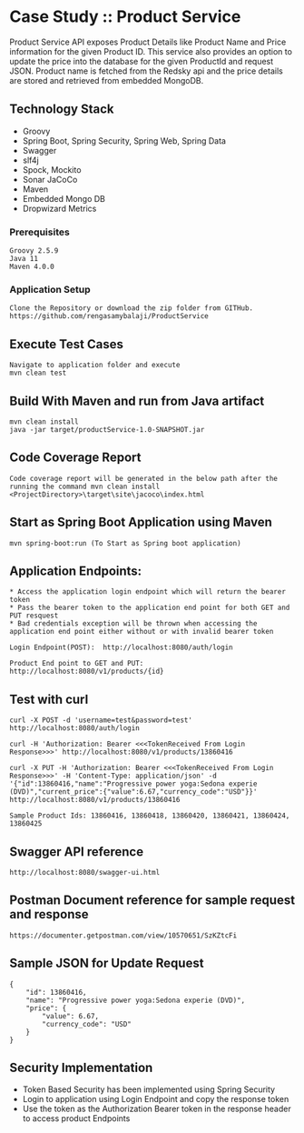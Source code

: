 # Case Study :: Product Service

Product Service API exposes Product Details like Product Name and Price information for the given Product ID. This service also provides an option to update
the price into the database for the given ProductId and request JSON. Product name is fetched from the Redsky api and the price details are stored and retrieved
from embedded MongoDB.

## Technology Stack

* Groovy
* Spring Boot, Spring Security, Spring Web, Spring Data
* Swagger
* slf4j
* Spock, Mockito
* Sonar JaCoCo
* Maven
* Embedded Mongo DB
* Dropwizard Metrics
 
### Prerequisites

```
Groovy 2.5.9
Java 11
Maven 4.0.0
```

### Application Setup

```
Clone the Repository or download the zip folder from GITHub. 
https://github.com/rengasamybalaji/ProductService
```

## Execute Test Cases

```
Navigate to application folder and execute 
mvn clean test
```

## Build With Maven and run from Java artifact

```
mvn clean install
java -jar target/productService-1.0-SNAPSHOT.jar
```

## Code Coverage Report

```
Code coverage report will be generated in the below path after the running the command mvn clean install
<ProjectDirectory>\target\site\jacoco\index.html
```


## Start as Spring Boot Application using Maven

```
mvn spring-boot:run (To Start as Spring boot application)
```

## Application Endpoints:

```
* Access the application login endpoint which will return the bearer token
* Pass the bearer token to the application end point for both GET and PUT resquest
* Bad credentials exception will be thrown when accessing the application end point either without or with invalid bearer token

Login Endpoint(POST):  http://localhost:8080/auth/login

Product End point to GET and PUT: http://localhost:8080/v1/products/{id}
```

## Test with curl

```
curl -X POST -d 'username=test&password=test' http://localhost:8080/auth/login

curl -H 'Authorization: Bearer <<<TokenReceived From Login Response>>>' http://localhost:8080/v1/products/13860416

curl -X PUT -H 'Authorization: Bearer <<<TokenReceived From Login Response>>>' -H 'Content-Type: application/json' -d '{"id":13860416,"name":"Progressive power yoga:Sedona experie (DVD)","current_price":{"value":6.67,"currency_code":"USD"}}' http://localhost:8080/v1/products/13860416

Sample Product Ids: 13860416, 13860418, 13860420, 13860421, 13860424, 13860425
```

## Swagger API reference
```
http://localhost:8080/swagger-ui.html
```
## Postman Document reference for sample request and response
```
https://documenter.getpostman.com/view/10570651/SzKZtcFi
```

## Sample JSON for Update Request
```
{
    "id": 13860416,
    "name": "Progressive power yoga:Sedona experie (DVD)",
    "price": {
        "value": 6.67,
        "currency_code": "USD"
    }
}
```

## Security Implementation

* Token Based Security has been implemented using Spring Security
* Login to application using Login Endpoint and copy the response token
* Use the token as the Authorization Bearer token in the response header to access product Endpoints


